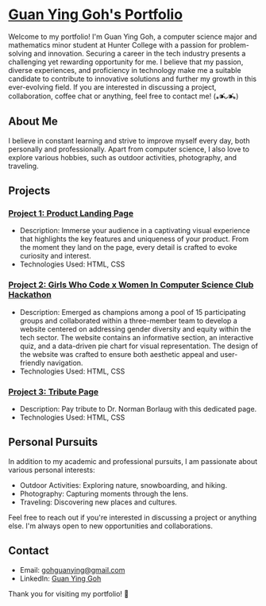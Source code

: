 # [Guan Ying Goh's Portfolio](https://48fd13ef-91bb-4c7d-8a88-e5cee727ee72-00-1bpoh08idrdak.global.replit.dev/)

Welcome to my portfolio! I'm Guan Ying Goh, a computer science major and mathematics minor student at Hunter College with a passion for problem-solving and innovation. Securing a career in the tech industry presents a challenging yet rewarding opportunity for me. I believe that my passion, diverse experiences, and proficiency in technology make me a suitable candidate to contribute to innovative solutions and further my growth in this ever-evolving field. If you are interested in discussing a project, collaboration, coffee chat or anything, feel free to contact me! (⁎⁍̴̛ᴗ⁍̴̛⁎)

## About Me

I believe in constant learning and strive to improve myself every day, both personally and professionally. Apart from computer science, I also love to explore various hobbies, such as outdoor activities, photography, and traveling.

## Projects

### [Project 1: Product Landing Page](https://5b044897-edc4-4701-a5e8-d2c33109ad69-00-3qofjipnsfjk2.global.replit.dev/)

- Description: Immerse your audience in a captivating visual experience that highlights the key features and uniqueness of your product. From the moment they land on the page, every detail is crafted to evoke curiosity and interest.
- Technologies Used: HTML, CSS

### [Project 2: Girls Who Code x Women In Computer Science Club Hackathon](https://c342f843-2d3a-468a-9ead-29e01e60c020-00-71vxoe5kd0mn.global.replit.dev/)

- Description: Emerged as champions among a pool of 15 participating groups and collaborated within a three-member team to develop a website centered on addressing gender diversity and equity within the tech sector. The website contains an informative section, an interactive quiz, and a data-driven pie chart for visual representation. The design of the website was crafted to ensure both aesthetic appeal and user-friendly navigation.
- Technologies Used: HTML, CSS

### [Project 3: Tribute Page](https://0483659b-bd86-4565-ba13-e4e53b257907-00-15df2pznkwc2g.global.replit.dev/)

- Description: Pay tribute to Dr. Norman Borlaug  with this dedicated page.
- Technologies Used: HTML, CSS


## Personal Pursuits

In addition to my academic and professional pursuits, I am passionate about various personal interests:

- Outdoor Activities: Exploring nature, snowboarding, and hiking.
- Photography: Capturing moments through the lens.
- Traveling: Discovering new places and cultures.

Feel free to reach out if you're interested in discussing a project or anything else. I'm always open to new opportunities and collaborations.

## Contact

- Email: [gohguanying@gmail.com](mailto:your.email@example.com)
- LinkedIn: [Guan Ying Goh](https://www.linkedin.com/in/guan-ying-g-723644237/)

Thank you for visiting my portfolio! 🚀
